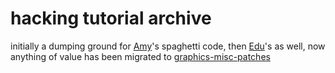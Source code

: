 # hacking tutorial archive

initially a dumping ground for [Amy](https://github.com/asentientbot)'s spaghetti code, then [Edu](https://github.com/educovas)'s as well, now anything of value has been migrated to [graphics-misc-patches](https://github.com/moraea/graphics-misc-patches/)